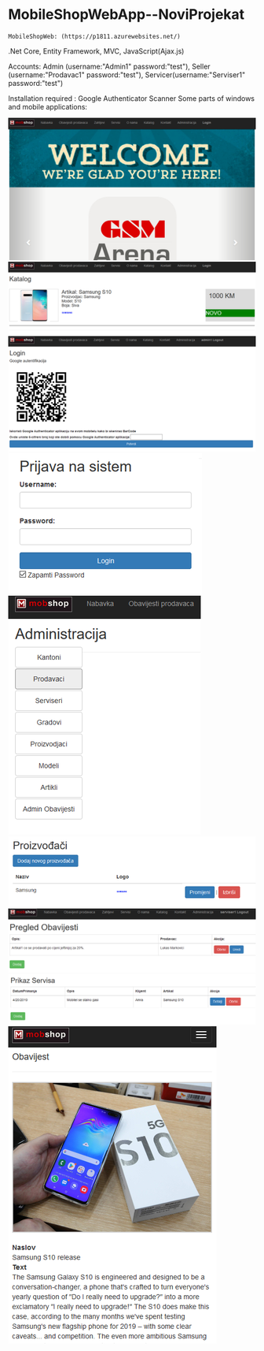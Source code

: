 # MobileShopWebApp--NoviProjekat
    MobileShopWeb: (https://p1811.azurewebsites.net/)

.Net Core, Entity Framework, MVC, JavaScript(Ajax.js)

Accounts: Admin (username:"Admin1" password:"test"), Seller (username:"Prodavac1" password:"test"), Servicer(username:"Serviser1" password:"test")

Installation required : Google Authenticator Scanner
Some parts of windows and mobile applications:


![](webAppSlike/webApp1.PNG)
![](webAppSlike/webApp2.PNG)
![](webAppSlike/webApp3.PNG)
![](webAppSlike/webApp4.PNG)
![](webAppSlike/webApp5.PNG)
![](webAppSlike/webApp6.PNG)
![](webAppSlike/webApp7.PNG)
![](webAppSlike/webApp8.PNG)
![](webAppSlike/webApp9.PNG)
